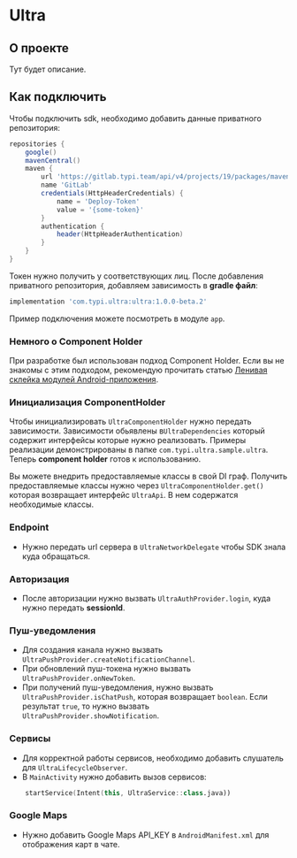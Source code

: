 # Ultra

## О проекте 

Тут будет описание.

## Как подключить

Чтобы подключить sdk, необходимо добавить данные приватного репозитория:

```groovy
repositories {
    google()
    mavenCentral()
    maven {
        url 'https://gitlab.typi.team/api/v4/projects/19/packages/maven'
        name 'GitLab'
        credentials(HttpHeaderCredentials) {
            name = 'Deploy-Token'
            value = '{some-token}'
        }
        authentication {
            header(HttpHeaderAuthentication)
        }
    }
}
```

Токен нужно получить у соответствующих лиц.
После добавления приватного репозитория, добавляем зависимость в **gradle файл**:

```groovy
implementation 'com.typi.ultra:ultra:1.0.0-beta.2'
```

Пример подключения можете посмотреть в модуле `app`.

### Немного о Component Holder

При разработке был использован подход Component Holder. Если вы не знакомы с этим подходом, рекомендую прочитать статью 
[Ленивая склейка модулей Android-приложения](https://habr.com/ru/articles/536106/).

### Инициализация ComponentHolder

Чтобы инициализировать `UltraComponentHolder` нужно передать зависимости. Зависимости обьявлены в`UltraDependencies`
который содержит интерфейсы которые нужно реализовать. Примеры реализации демонстрированы в папке 
`com.typi.ultra.sample.ultra`. Теперь **component holder** готов к использованию. 

Вы можете внедрить предоставляемые классы в свой DI граф. Получить предоставляемые классы нужно через
`UltraComponentHolder.get()` которая возвращает интерфейс `UltraApi`. В нем содержатся необходимые классы.

### Endpoint

- Нужно передать url сервера в `UltraNetworkDelegate` чтобы SDK знала куда обращаться.

### Авторизация

- После авторизации нужно вызвать `UltraAuthProvider.login`, куда нужно передать **sessionId**.

### Пуш-уведомления

- Для создания канала нужно вызвать `UltraPushProvider.createNotificationChannel`.
- При обновлений пуш-токена нужно вызвать `UltraPushProvider.onNewToken`.
- При получений пуш-уведомления, нужно вызвать `UltraPushProvider.isChatPush`, которая возвращает `boolean`. 
Если результат `true`, то нужно вызвать `UltraPushProvider.showNotification`.

### Сервисы

- Для корректной работы сервисов, необходимо добавить слушатель для `UltraLifecycleObserver`.
- В `MainActivity` нужно добавить вызов сервисов:

```kotlin
    startService(Intent(this, UltraService::class.java))
```

### Google Maps

- Нужно добавить Google Maps API_KEY в `AndroidManifest.xml` для отображения карт в чате.

